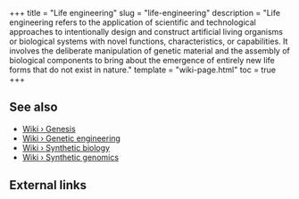 +++
title = "Life engineering"
slug = "life-engineering"
description = "Life engineering refers to the application of scientific and technological approaches to intentionally design and construct artificial living organisms or biological systems with novel functions, characteristics, or capabilities. It involves the deliberate manipulation of genetic material and the assembly of biological components to bring about the emergence of entirely new life forms that do not exist in nature."
template = "wiki-page.html"
toc = true
+++

## See also

- [Wiki › Genesis](../genesis.md/)
- [Wiki › Genetic engineering](../genetic-engineering.md/)
- [Wiki › Synthetic biology](../synthetic-biology.md/)
- [Wiki › Synthetic genomics](../synthetic-genomics.md/)

## External links